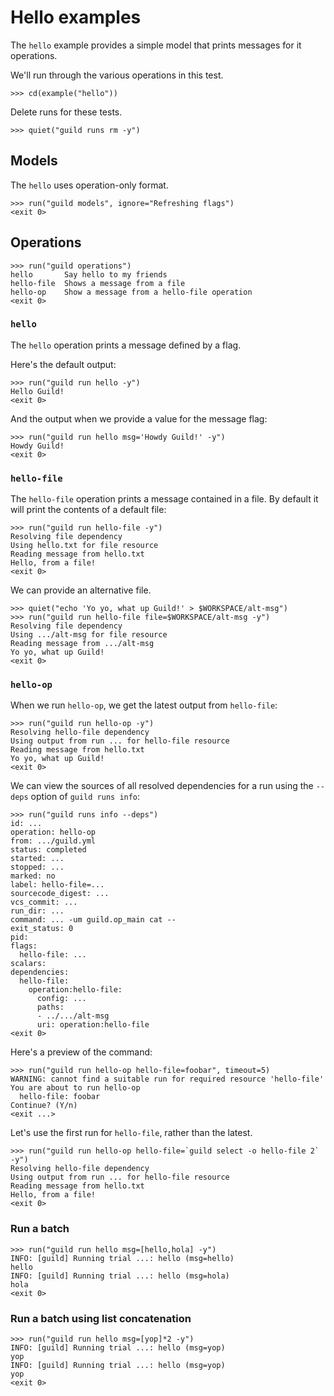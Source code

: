 # Hello examples

The `hello` example provides a simple model that prints messages for
it operations.

We'll run through the various operations in this test.

    >>> cd(example("hello"))

Delete runs for these tests.

    >>> quiet("guild runs rm -y")

## Models

The `hello` uses operation-only format.

    >>> run("guild models", ignore="Refreshing flags")
    <exit 0>

## Operations

    >>> run("guild operations")
    hello       Say hello to my friends
    hello-file  Shows a message from a file
    hello-op    Show a message from a hello-file operation
    <exit 0>

### `hello`

The `hello` operation prints a message defined by a flag.

Here's the default output:

    >>> run("guild run hello -y")
    Hello Guild!
    <exit 0>

And the output when we provide a value for the message flag:

    >>> run("guild run hello msg='Howdy Guild!' -y")
    Howdy Guild!
    <exit 0>

### `hello-file`

The `hello-file` operation prints a message contained in a file. By
default it will print the contents of a default file:

    >>> run("guild run hello-file -y")
    Resolving file dependency
    Using hello.txt for file resource
    Reading message from hello.txt
    Hello, from a file!
    <exit 0>

We can provide an alternative file.

    >>> quiet("echo 'Yo yo, what up Guild!' > $WORKSPACE/alt-msg")
    >>> run("guild run hello-file file=$WORKSPACE/alt-msg -y")
    Resolving file dependency
    Using .../alt-msg for file resource
    Reading message from .../alt-msg
    Yo yo, what up Guild!
    <exit 0>

### `hello-op`

When we run `hello-op`, we get the latest output from `hello-file`:

    >>> run("guild run hello-op -y")
    Resolving hello-file dependency
    Using output from run ... for hello-file resource
    Reading message from hello.txt
    Yo yo, what up Guild!
    <exit 0>

We can view the sources of all resolved dependencies for a run using
the `--deps` option of `guild runs info`:

    >>> run("guild runs info --deps")
    id: ...
    operation: hello-op
    from: .../guild.yml
    status: completed
    started: ...
    stopped: ...
    marked: no
    label: hello-file=...
    sourcecode_digest: ...
    vcs_commit: ...
    run_dir: ...
    command: ... -um guild.op_main cat --
    exit_status: 0
    pid:
    flags:
      hello-file: ...
    scalars:
    dependencies:
      hello-file:
        operation:hello-file:
          config: ...
          paths:
          - ../.../alt-msg
          uri: operation:hello-file
    <exit 0>

Here's a preview of the command:

    >>> run("guild run hello-op hello-file=foobar", timeout=5)
    WARNING: cannot find a suitable run for required resource 'hello-file'
    You are about to run hello-op
      hello-file: foobar
    Continue? (Y/n)
    <exit ...>

Let's use the first run for `hello-file`, rather than the latest.

    >>> run("guild run hello-op hello-file=`guild select -o hello-file 2` -y")
    Resolving hello-file dependency
    Using output from run ... for hello-file resource
    Reading message from hello.txt
    Hello, from a file!
    <exit 0>

### Run a batch

    >>> run("guild run hello msg=[hello,hola] -y")
    INFO: [guild] Running trial ...: hello (msg=hello)
    hello
    INFO: [guild] Running trial ...: hello (msg=hola)
    hola
    <exit 0>

### Run a batch using list concatenation

    >>> run("guild run hello msg=[yop]*2 -y")
    INFO: [guild] Running trial ...: hello (msg=yop)
    yop
    INFO: [guild] Running trial ...: hello (msg=yop)
    yop
    <exit 0>
